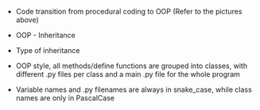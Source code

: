 - Code transition from procedural coding to OOP (Refer to the pictures above)

- OOP - Inheritance

- Type of inheritance

- OOP style, all methods/define functions are grouped into classes, with different .py files per class and 
  a main .py file for the whole program

- Variable names and .py filenames are always in snake_case, while class names are only in PascalCase
